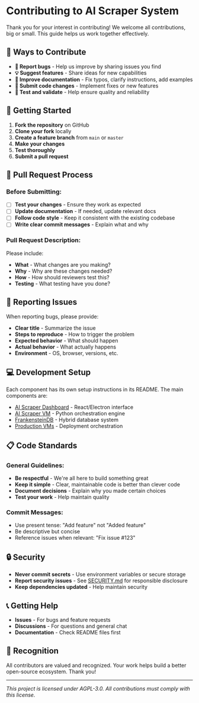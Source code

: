 # Contributing to AI Scraper System

Thank you for your interest in contributing! We welcome all contributions, big or small. This guide helps us work together effectively.

## 🤝 Ways to Contribute

- **🐛 Report bugs** - Help us improve by sharing issues you find
- **💡 Suggest features** - Share ideas for new capabilities
- **📖 Improve documentation** - Fix typos, clarify instructions, add examples
- **🔧 Submit code changes** - Implement fixes or new features
- **🧪 Test and validate** - Help ensure quality and reliability

## 🚀 Getting Started

1. **Fork the repository** on GitHub
2. **Clone your fork** locally
3. **Create a feature branch** from `main` or `master`
4. **Make your changes**
5. **Test thoroughly**
6. **Submit a pull request**

## 📝 Pull Request Process

### Before Submitting:
- [ ] **Test your changes** - Ensure they work as expected
- [ ] **Update documentation** - If needed, update relevant docs
- [ ] **Follow code style** - Keep it consistent with the existing codebase
- [ ] **Write clear commit messages** - Explain what and why

### Pull Request Description:
Please include:
- **What** - What changes are you making?
- **Why** - Why are these changes needed?
- **How** - How should reviewers test this?
- **Testing** - What testing have you done?

## 🐛 Reporting Issues

When reporting bugs, please provide:
- **Clear title** - Summarize the issue
- **Steps to reproduce** - How to trigger the problem
- **Expected behavior** - What should happen
- **Actual behavior** - What actually happens
- **Environment** - OS, browser, versions, etc.

## 💻 Development Setup

Each component has its own setup instructions in its README. The main components are:

- [AI Scraper Dashboard](./ai-scraper-dashboard/) - React/Electron interface
- [AI Scraper VM](./ai-scraper-vm/) - Python orchestration engine
- [FrankensteinDB](./frankenstein-db/) - Hybrid database system
- [Production VMs](./production-vms/) - Deployment orchestration

## 📋 Code Standards

### General Guidelines:
- **Be respectful** - We're all here to build something great
- **Keep it simple** - Clear, maintainable code is better than clever code
- **Document decisions** - Explain why you made certain choices
- **Test your work** - Help maintain quality

### Commit Messages:
- Use present tense: "Add feature" not "Added feature"
- Be descriptive but concise
- Reference issues when relevant: "Fix issue #123"

## 🔒 Security

- **Never commit secrets** - Use environment variables or secure storage
- **Report security issues** - See [SECURITY.md](./SECURITY.md) for responsible disclosure
- **Keep dependencies updated** - Help maintain security

## 📞 Getting Help

- **Issues** - For bugs and feature requests
- **Discussions** - For questions and general chat
- **Documentation** - Check README files first

## 🙏 Recognition

All contributors are valued and recognized. Your work helps build a better open-source ecosystem. Thank you!

---

*This project is licensed under AGPL-3.0. All contributions must comply with this license.*